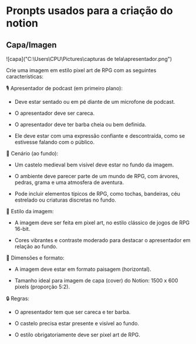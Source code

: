 # Pronpts usados para a criação do notion

## Capa/Imagen

![capa]("C:\Users\CPU\Pictures\capturas de tela\apresentador.png")

Crie uma imagem em estilo pixel art de RPG com as seguintes características:

🎙️ Apresentador de podcast (em primeiro plano):

- Deve estar sentado ou em pé diante de um microfone de podcast.

- O apresentador deve ser careca.

- O apresentador deve ter barba cheia ou bem definida.

- Ele deve estar com uma expressão confiante e descontraída, como se estivesse falando com o público.

🏰 Cenário (ao fundo):

- Um castelo medieval bem visível deve estar no fundo da imagem.

- O ambiente deve parecer parte de um mundo de RPG, com árvores, pedras, grama e uma atmosfera de aventura.

- Pode incluir elementos típicos de RPG, como tochas, bandeiras, céu estrelado ou criaturas discretas no fundo.

🎨 Estilo da imagem:

- A imagem deve ser feita em pixel art, no estilo clássico de jogos de RPG 16-bit.

- Cores vibrantes e contraste moderado para destacar o apresentador em relação ao fundo.

📐 Dimensões e formato:

- A imagem deve estar em formato paisagem (horizontal).

- Tamanho ideal para imagem de capa (cover) do Notion: 1500 x 600 pixels (proporção 5:2).

🔒 Regras:

- O apresentador tem que ser careca e ter barba.

- O castelo precisa estar presente e visível ao fundo.

- O estilo obrigatoriamente deve ser pixel art de RPG.

